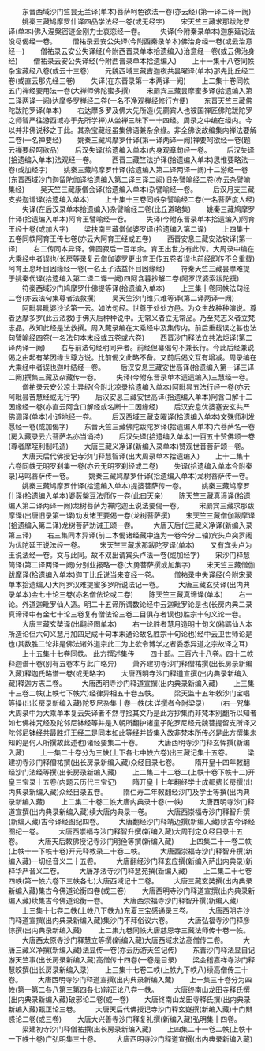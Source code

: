 <!-- { "loadSidebar": true } -->
　　东晋西域沙门竺昙无兰译(单本)菩萨呵色欲法一卷(亦云经)(第一译二译一阙)
　　姚秦三藏鸠摩罗什译四品学法经一卷(或无经字)
　　宋天竺三藏求那跋陀罗译(单本)佛入涅槃密迹金刚力士哀恋经一卷。
　　失译(今附秦录单本)迦旃延说法没尽偈经一卷。
　　僧祐录云安公失译(今附西秦录单本)佛治身经一卷(或云治意经一)
　　僧祐录云安公失译经(今附西晋录单本拾遗编入)治意经一卷(或云佛治身经)
　　僧祐录云安公失译经(今附西晋录单本拾遗编入)
　　上十一集十八卷同帙杂宝藏经八卷(或云十三卷)
　　元魏西域三藏吉迦夜共昙曜译(单本)那先比丘经二卷(或直云那先经三卷)
　　失译(在东晋录第一本两译一阙)
　　上二集十卷同帙五门禅经要用法一卷(大禅师佛陀蜜多撰)
　　宋罽宾三藏昙摩蜜多译(拾遗编入第二译两译一阙)达摩多罗禅经二卷(一名不净观禅经修行方便)
　　东晋天竺三藏佛陀跋陀罗译(单本)
　　右达摩多罗及佛大先所造(先罽宾人也彼国禅匠佛陀跋陀罗之师智严往游西域亦于先所学禅)从坐禅三昧下一十四经。周录之中编在经内。今以并非佛说移之于此。其杂宝藏经虽集佛语兼杂余缘。非全佛说故编集内禅法要解二卷(一名禅要经)
　　姚秦三藏鸠摩罗什译(第一译两译一阙)禅要呵欲经一卷(题云禅要经呵欲品)
　　后汉失译(拾遗编入单本)内身观章句经一卷。
　　后汉失译(拾遗编入单本)法观经一卷。
　　西晋三藏竺法护译(拾遗编入单本)思惟要略法一卷(或加经字)
　　姚秦三藏鸠摩罗什译(拾遗编入第二译两译一阙)十二游经一卷(东晋西域沙门迦留陀伽译拾遗编入第二译三译二阙)旧杂譬喻经二卷(亦云杂譬喻集经)
　　吴天竺三藏康僧会译(拾遗编入单本)杂譬喻经一卷。
　　后汉月支三藏支娄迦谶译(拾遗编入单本)
　　上十集十三卷同帙杂譬喻经二卷(一名菩萨度人经)
　　失译(在后汉录单本拾遗编入)杂譬喻经二卷(比丘道略集)
　　姚秦三藏鸠摩罗什译(拾遗编入单本)阿育王譬喻经一卷。
　　失译(今附东晋录单本拾遗编入)阿育王经十卷(或加大字)
　　梁扶南三藏僧伽婆罗译(拾遗编入第二译)
　　上四集十五卷同帙阿育王传七卷(亦云大阿育王经或五卷)
　　西晋安息三藏安法钦译(第一译)
　　右二传同本异译。佛圆寂后一百年余。育王出世方有此传。大周录中编在大乘经中者误也(长房等录复云僧伽婆罗更出育王传五卷者误也前经即传不合重载)阿育王息坏目因缘经一卷(一名王子法益怀目因缘经)
　　符秦天竺三藏昙摩难提于姚秦代译(拾遗编入第二译二译一阙)四阿含暮抄解二卷(阿罗汉婆索跋陀撰)
　　符秦西域沙门鸠摩罗什佛提等译(拾遗编入单本)
　　上三集十卷同帙法句经二卷(亦云法句集尊者法救撰)
　　吴天竺沙门维只难等译(第二译两译一阙)
　　阿毗昙毗婆沙论第一云。如法句经。世尊于处处方邑。为众生故种种演说。尊者达摩多罗(此云法救)于佛灭后种种说中。无常义者立无常品。乃至梵志义者立梵志品。故知此经是法救撰。周入藏录编在大乘经中及集传内。前后重载误之甚也法句譬喻经四卷(一名法句本末经或五卷或六卷)
　　西晋沙门释法立共法炬译(第二译两译一阙)
　　右与前法句经明同异者。前经但纂偈句不兼长行。今此后经兼说偈之由起有某因缘世尊方说。比前偈文此略不备。又前后偈文互有增减。周录编在大乘经中者误也迦叶结经一卷。
　　后汉安息三藏安世高译(拾遗编入第一译三译二阙)撰集三藏及杂藏传一卷。
　　失译(今附东晋录单本遗遗编入)三慧经一卷。
　　僧祐录云安公凉土异经(今附北凉录拾遗编入单本)阿毗昙五法行经一卷(亦云阿毗昙苦慧经或无行字)
　　后汉安息三藏安世高译(拾遗编入单本)阿含口解十二因缘经一卷(亦直云阿含口解经或名断十二因缘经)
　　后汉安息优婆塞安玄共严佛调译(单本)小道地经一卷。
　　后汉西域三藏支曜译(拾遗编入单本)文殊师利发愿经一卷(或加偈字)
　　东晋天竺三藏佛陀跋陀罗译(拾遗编入单本)六菩萨名一卷(房入藏录云六菩萨名亦当诵持)
　　后汉失译(拾遗编入单本)一百五十赞佛颂一卷(尊者摩咥利制吒造)
　　大唐三藏义净译(新编入录单本)赞观世音菩萨颂一卷。
　　大唐天后代佛授记寺沙门释慧智译(出大周录单本拾遗编入)
　　上十二集十六卷同帙无明罗刹集一卷(亦云无明罗刹经或二卷)
　　失译(拾遗编入单本今附秦录)马鸣菩萨传一卷。
　　姚秦三藏鸠摩罗什译(拾遗编入单本)龙树菩萨传一卷。
　　姚秦三藏鸠摩罗什译(拾遗编入单本)提婆菩萨传一卷。
　　姚秦三藏鸠摩罗什译(拾遗编入单本)婆薮槃豆法师传一卷(此曰天亲)
　　陈天竺三藏真谛译(拾遗编入第二译两译一阙)龙树菩萨为禅陀迦王说法要偈一卷。
　　宋罽宾三藏求那跋摩译(出唐旧录第一译)劝发诸王要偈一卷(龙树菩萨撰)
　　宋天竺三藏僧伽跋摩译(拾遗编入第二译)龙树菩萨劝诫王颂一卷。
　　大唐天后代三藏义净译(新编入录第三译)
　　右三集同本异译(前二本偈诸经藏中连为一卷今分二轴)宾头卢突罗阇为优陀延王说法经一卷。
　　宋天竺三藏求那跋陀罗译(单本)
　　又有宾头卢为王说法经一卷。文与此同。故不双出请宾头卢法一卷(或加经字)
　　宋沙门释慧简译(第二译两译一阙)分别业报略一卷(大勇菩萨撰或加集字)
　　宋天竺三藏僧伽跋摩译(拾遗编入单本)迦丁比丘说当来变经一卷。
　　僧祐录中失译经(今附宋录单本拾遗编入)大阿罗汉难提蜜多罗所说法记一卷。
　　大唐三藏玄奘译(出内典录单本)金七十论三卷(亦名僧佉论或二卷)
　　陈天竺三藏真谛译(单本)
　　右一论。外道迦毗罗仙人造。明二十五谛所谓数论经中云迦毗罗论是也(长房内典二录真谛译中有金七十论三卷复有僧佉论三卷二目俱存者误也)胜宗十句义论一卷。
　　大唐三藏玄奘译(出翻经图单本)
　　右一论胜者慧月造明十句义(鸺鹠仙人本所造论但六句义慧月加四足成十句本末通论故名胜宗十句论也)经中云卫世师论是也(其数胜二论非是佛法诸外道宗此二为上欲令博学之者委悉异道之宗故译之耳)
　　上十五集十七卷同帙。
此方撰述集传
　　四十部。三百六十八卷。四十二帙释迦谱十卷(别有五卷本与此广略异)
　　萧齐建初寺沙门释僧祐撰(出长房录新编入藏)释迦氏略谱一卷(或无略字)
　　大唐西明寺沙门释道宣撰(出内典录新编入藏)释迦方志二卷。
　　大唐西明寺沙门释道宣撰(出内典录新编入藏)
　　上三集十三卷二帙(上帙七下帙六)经律异相五十卷五帙。
　　梁天监十五年敕沙门宝唱等操(出长房录新编入藏)陀罗尼杂集十卷一帙(未详撰者今附梁录)
　　(右一咒集大周录中为大乘单本复云失译者不然寻捡其文乃是此方抄集而非梵本别翻所以知者如七佛神咒经及陀邻尼钵经等并是入朝所翻护诸童子陀罗尼经元魏菩提留支所译又陀邻尼钵经共最胜灯王经二是同本如此等经并皆集入故非梵本所传必是此方撰集未知的是何人所撰故此述也)诸经要集二十卷。
　　大唐西明寺沙门释玄恽撰(新编入藏)
　　上一集二十卷分为三帙(上下各七中帙六卷)出三藏记集十五卷。
　　梁建初寺沙门释僧祐撰(出长房录新编入藏)众经目录七卷。
　　隋开皇十四年敕翻经沙门法经等撰(出长房录新编入藏)
　　上二集二十二卷二(上帙十卷下帙十二)开皇三宝录十五卷(内题云历代三宝记)
　　隋开皇十七年翻经学士成都费长房撰(出内典录新编入藏)众经目录五卷。
　　隋仁寿二年敕翻经沙门及学士等撰(出内典录新编入藏)
　　上二集二十卷二帙大唐内典录十卷(一帙)
　　大唐西明寺沙门释道宣撰(出内典录新编入藏)续大唐内典录一卷。
　　大唐西崇福寺沙门释智升撰(新编入藏)古今译经图纪四卷。
　　大唐翻经沙门释靖迈撰(新编入藏)续古今译经图纪一卷。
　　大唐西崇福寺沙门释智升撰(新编入藏)大周刊定众经目录十五卷。
　　大唐天后敕佛授记寺沙门明佺等撰(新编入藏)
　　上四集二十一卷二帙(上帙十一下帙十卷)开元释教录二十卷二帙。
　　大唐西崇福寺沙门释智升撰(新编入藏)一切经音义二十五卷。
　　大唐翻经沙门释玄应撰(新编入萨出内典录)新释华严音义二卷。
　　大唐净法寺沙门释慧苑撰(新编入藏)
　　上二集二十七卷四帙(第一帙六卷下三帙各七)大唐西域记十二卷。
　　大唐三藏玄奘撰(出内典录新编入藏)集古今佛道论衡四卷(或三卷)
　　大唐西明寺沙门释道宣撰(出内典录新编入藏)续集古今佛道论衡一卷。
　　大唐西崇福寺沙门释智升撰(新编入藏)
　　上三集十七卷二帙(上帙八下帙九)东夏三宝感通录三卷。
　　大唐西明寺沙门释道宣撰(出内典录新编入藏)集沙门不拜俗议六卷。
　　大唐弘福寺沙门释彦悰撰(出内典录新编入藏)
　　上二集九卷同帙大唐慈恩寺三藏法师传十卷一帙。
　　大唐西太原寺沙门释慧立等撰(新编入藏)大唐西域求法高僧传二卷。
　　大唐三藏义净撰(新编入藏)法显传一卷(亦云历游天竺记传)
　　东晋沙门释法显自记游天竺事(出长房录新编入藏)高僧传十四卷(一卷是目录)
　　梁会稽嘉祥寺沙门释慧皎撰(出长房录新编入录)
　　上三集十七卷二帙(上帙九下帙八)续高僧传三十卷。
　　大唐西明寺沙门释道宣撰(出内典录新编入藏)
　　上一集三十卷分为四帙(第一第二各八第三第四各七)辩正论八卷一帙。
　　大唐终南山龙田寺释氏撰(出内典录新编入藏)破邪论二卷(或一卷)
　　大唐终南山龙田寺释氏撰(出内典录新编入藏)甄正论三卷。
　　大唐天后代佛授记寺沙门释玄嶷撰(新编入藏)十门辩惑论二卷(或三卷)
　　大唐大兴善寺沙门释复礼撰(新编入藏)弘明集十四卷。
　　梁建初寺沙门释僧祐撰(出长房录新编入藏)
　　上四集二十一卷二帙(上帙十一下帙十卷)广弘明集三十卷。
　　大唐西明寺沙门释道宣撰(出内典录新编入藏)
